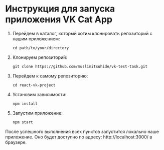 # Инструкция для запуска приложения VK Cat App

1. Перейдем в каталог, который хотим клонировать репозиторий с нашим приложением: 

    `cd path/to/your/directory`

2. Клонируем репозиторий:

    `git clone https://github.com/muslimitsuhide/vk-test-task.git`

3. Перейдем к самому репозиторию:

    `cd react-vk-project`

4. Установим зависимости:

    `npm install`

5. Запустим приложение:

    `npm start`

После успешного выполнения всех пунктов запустится локально наше приложение. Оно будет доступно по адресу: http://localhost:3000/ в браузере.